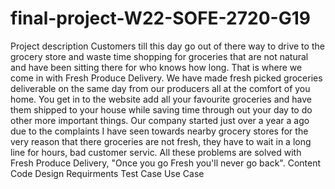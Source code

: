 # final-project-W22-SOFE-2720-G19
Project description 
Customers till this day go out of there way to drive to the grocery store and waste time shopping for groceries that are not natural and have been sitting there for who knows how long. That is where we come in with Fresh Produce Delivery. We have made fresh picked groceries deliverable on the same day from our producers all at the comfort of you home. You get in to the website add all your favourite groceries and have them shipped to your house while saving time through out your day to do other more important things. Our company started just over a year a ago due to the complaints I have seen towards nearby grocery stores for the very reason that there groceries are not fresh, they have to wait in a long line for hours, bad customer servic. All these problems are solved with Fresh Produce Delivery, "Once you go Fresh you'll never go back".
Content
Code
Design 
Requirments
Test Case 
Use Case
